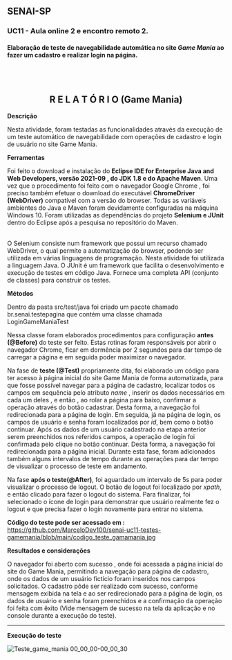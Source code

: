 
## SENAI-SP 
### UC11 - Aula online 2 e encontro remoto 2.

#### Elaboração de teste de navegabilidade automática no site _Game Mania_ ao fazer um cadastro e realizar login na página.
<br><br>

<h2 align="center">R E L A T Ó R I O (Game Mania) </h2>

**Descrição**

Nesta atividade, foram testadas as funcionalidades através da execução de um teste automático de navegabilidade com operações de cadastro e login de usuário no site Game Mania. 

**Ferramentas**

Foi feito o download e instalação do **Eclipse IDE for Enterprise Java and Web Developers, versão 2021-09 ,  do JDK 1.8 e do Apache Maven**.  Uma vez que o procedimento foi feito com o navegador Google Chrome ,  foi preciso também efetuar o download do executável **ChromeDriver (WebDriver)** compatível com a versão do browser. Todas as variáveis ambientes do Java e Maven foram devidamente configuradas na máquina Windows 10. Foram utilizadas as dependências do projeto **Selenium e JUnit** dentro do Eclipse após a pesquisa no  repositório do Maven. <br/><br/>

O Selenium consiste num framework que possui um recurso chamado WebDriver, o qual permite a automatização do browser, podendo ser utilizada em várias linguagens de programação. Nesta atividade foi utilizada a linguagem Java. O JUnit é um framework que facilita o desenvolvimento e execução de testes em código Java. Fornece uma completa API (conjunto de classes) para construir os testes.


**Métodos**

Dentro da pasta src/test/java foi criado um pacote chamado br.senai.testepagina que contém uma classe chamada LoginGameManiaTest 

Nessa classe foram elaborados procedimentos para configuração **antes (@Before)** do teste ser feito. Estas rotinas foram responsáveis por abrir o navegador Chrome, ficar em dormência por 2 segundos para dar tempo de carregar a página e em seguida poder maximizar o navegador.

Na fase  de **teste (@Test)** propriamente dita, foi elaborado um código para ter acesso à página inicial do site Game Mania de forma automatizada, para que fosse possível navegar para a página de cadastro, localizar todos os campos em sequência pelo atributo _name_ ,  inserir os dados necessários em cada um deles ,  e então , ao rolar a página para baixo, confirmar a operação através do botão cadastrar. Desta forma, a navegação foi redirecionada para a página de login.
Em seguida, já na página de login, os campos de usuário e senha foram localizados por _id_, bem como o botão continuar. Após os dados de um usuário cadastrado na etapa anterior serem preenchidos nos referidos campos, a operação de login foi confirmada pelo clique no botão continuar.  Desta forma, a navegação foi redirecionada para a página inicial. 
Durante esta fase, foram adicionados também alguns intervalos de tempo durante as operações para dar tempo de visualizar o processo de teste em andamento.

Na fase **após o teste(@After)**, foi aguardado um intervalo de 5s para poder visualizar o processo de logout. O botão de logout foi localizado por _xpath_, e então clicado para fazer o logout do sistema. Para finalizar, foi selecionado o ícone de login para demonstrar que usuário realmente fez o logout e que precisa fazer o login novamente para entrar no sistema.

**Código do teste pode ser acessado em :**  <https://github.com/MarceloDev100/senai-uc11-testes-gamemania/blob/main/codigo_teste_gamamania.jpg>

**Resultados e considerações**

O navegador foi aberto com sucesso , onde foi acessada a página inicial do site do Game Mania, permitindo a navegação para página de cadastro, onde os dados de um usuário fictício foram inseridos nos campos solicitados. O cadastro pôde ser realizado com sucesso, conforme mensagem exibida na tela e ao ser redirecionado para a página de login, os dados de usuário e senha foram preenchidos e a confirmação da operação foi feita com êxito (Vide mensagem de sucesso na tela da aplicação e no console durante a execução do teste).

---

**Execução do teste**

![Teste_game_mania 00_00_00-00_00_30](https://user-images.githubusercontent.com/88597534/146944658-4c372e9f-51a4-4bc3-b2b7-bcb648330746.gif)



